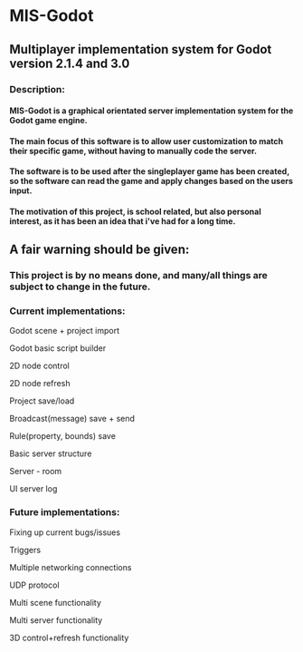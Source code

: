 # MIS-Godot
## Multiplayer implementation system for Godot version 2.1.4 and 3.0

### Description:

#### MIS-Godot is a graphical orientated server implementation system for the Godot game engine.
#### The main focus of this software is to allow user customization to match their specific game, without having to manually code the server. 
####
#### The software is to be used after the singleplayer game has been created, so the software can read the game and apply changes based on the users input. 
#### The motivation of this project, is school related, but also personal interest, as it has been an idea that i've had for a long time.  

## A fair warning should be given:
### This project is by no means done, and many/all things are subject to change in the future.


### Current implementations:
Godot scene + project import

Godot basic script builder

2D node control

2D node refresh

Project save/load

Broadcast(message) save + send

Rule(property, bounds) save

Basic server structure

Server - room

UI server log




### Future implementations:
Fixing up current bugs/issues

Triggers

Multiple networking connections

UDP protocol

Multi scene functionality

Multi server functionality

3D control+refresh functionality


